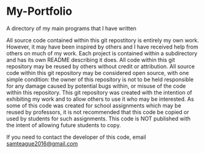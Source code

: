 # My-Portfolio
A directory of my main programs that I have written


All source code contained within this git repostitory is entirely my own work. 
    However, it may have been inspired by others and I have received help from 
    others on much of my work.
Each project is contained within a subdirectory and has its own README describing 
    it does. 
All code within this git repository may be reused by others without credit or 
    attribution. All source code within this git repository may be considered open source, with 
    one simple condition: the owner of this repository is not to be held responsible for any
    damage caused by potential bugs within, or misuse of the code within this repository. 
This git repository was created with the intention of exhibiting my work and to allow
    others to use it who may be interested.
    As some of this code was created for school assignments which may be reused by professors,
    it is not recommended that this code be copied or used by students for such assignments.
    This code is NOT published with the intent of allowing future students to copy.


If you need to contact the developer of this code, email samteague2016@gmail.com
